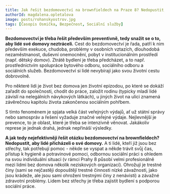 ```yaml
---
title: Jak řešit bezdomovectví na brownfieldech na Praze 8? Nedopustit, aby lidé přicházeli o své domovy
authorId: magdalena.opletalova
image: posts/rohanskyostrov.jpg
tags: [Časopis Osmička, Bezpečnost, Sociální služby]
---
```


**Bezdomovectví je třeba řešit především preventivně, tedy snažit se o to, aby lidé své domovy neztráceli.** Cest do bezdomovectví je řada, patří k nim především exekuce, chudoba, problémy v osobních vztazích, dlouhodobá nezaměstnanost, duševní onemocnění, pobyt v institucionálním prostředí (např. dětský domov). Ztrátě bydlení je třeba předcházet, a to např. prostřednictvím spolupráce bytového odboru, sociálního odboru a sociálních služeb. Bezdomovectví si lidé nevybírají jako svou životní cestu dobrovolně.

Pro některé lidi je život bez domova jen životní epizodou, po které se dokáží zařadit do společnosti, chodit do práce, založit rodinu (typicky mladí lidé závislí na nelegálních návykových látkách), u jiných život na ulici znamená závěrečnou kapitolu života zakončenou sociálním pohřbem.

S tímto fenoménem je spjata velká část veřejných výdajů, ať už státní správy nebo samospráv a řešení vyžaduje značné veřejné výdaje. Nejlevnější je prevence, to je oblast, které je třeba se intenzivně věnovat. Jakákoliv represe je jednak drahá, jednak nepřináší výsledky.

**A jak tedy nejefektivněji řešit otázku bezdomovectví na brownfieldech? Nedopustit, aby lidé přicházeli o své domovy.** A ti lidé, kteří již jsou bez střechy, tak potřebují pomoc - někde se vyspat a někde trávit svůj čas, přístup k hygieně a potravinové pomoci, odbornou sociální práci s ohledem na svou individuální situaci (v rámci Prahy 8 působí velmi profesionálně mezi lidmi bez domova několik neziskových organizací). Ohrožují je trestné činy (sami se nejčastěji dopouštějí trestné činnosti nízké závažnosti, jako jsou krádeže, ale jsou sami ohroženi trestnými činy z nenávisti) a závažné zdravotní problémy. Lidem bez střechy je třeba zajistit bydlení s podporou sociální práce.
